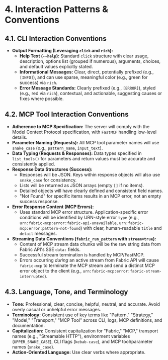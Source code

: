 # 4. Interaction Patterns & Conventions

## 4.1. CLI Interaction Conventions

- **Output Formatting (Leveraging `click` and `rich`):**
  - **Help Text (`--help`):** Standard `click` structure with clear usage, description, options list (grouped if numerous), arguments, choices, and default values explicitly stated.
  - **Informational Messages:** Clear, direct, potentially prefixed (e.g., `[INFO]`), and can use sparse, meaningful color (e.g., green for success) via `rich`.
  - **Error Message Standards:** Clearly prefixed (e.g., `[ERROR]`), styled (e.g., red via `rich`), contextual, and actionable, suggesting causes or fixes where possible.

## 4.2. MCP Tool Interaction Conventions

- **Adherence to MCP Specification:** The server will comply with the Model Context Protocol specification, with `FastMCP` handling low-level details.
- **Parameter Naming (Requests):** All MCP tool parameter names will use `snake_case` (e.g., `pattern_name`, `input_text`).
- **Data Typing (Requests & Responses):** Data types specified in `list_tools()` for parameters and return values must be accurate and consistently applied.
- **Response Data Structures (Success):**
  - Responses will be JSON. Keys within response objects will also use `snake_case` for consistency.
  - Lists will be returned as JSON arrays (empty `[]` if no items).
  - Detailed objects will have clearly defined and consistent field names.
  - "Not Found" for specific items results in an MCP error, not an empty success response.
- **Error Response Content (MCP Errors):**
  - Uses standard MCP error structure. Application-specific error conditions will be identified by URN-style error `type` (e.g., `urn:fabric-mcp:error:fabric-api-unavailable`, `urn:fabric-mcp:error:pattern-not-found`) with clear, human-readable `title` and `detail` messages.
- **Streaming Data Conventions (`fabric_run_pattern` with `stream=true`):**
  - Content of MCP stream data chunks will be the raw string data from Fabric API's SSE `data:` fields.
  - Successful stream termination is handled by MCP/FastMCP.
  - Errors occurring *during* an active stream from Fabric API will cause `fabric-mcp` to terminate the MCP stream and send a distinct MCP error object to the client (e.g., `urn:fabric-mcp:error:fabric-stream-interrupted`).

## 4.3. Language, Tone, and Terminology

- **Tone:** Professional, clear, concise, helpful, neutral, and accurate. Avoid overly casual or unhelpful error messages.
- **Terminology:** Consistent use of key terms like "Pattern," "Strategy," "Model," "Transport," "MCP Tool" across CLI, logs, MCP definitions, and documentation.
- **Capitalization:** Consistent capitalization for "Fabric," "MCP," transport names (e.g., "Streamable HTTP"), environment variables (`UPPER_SNAKE_CASE`), CLI flags (`kebab-case`), and MCP tool/parameter names (`snake_case`).
- **Action-Oriented Language:** Use clear verbs where appropriate.
